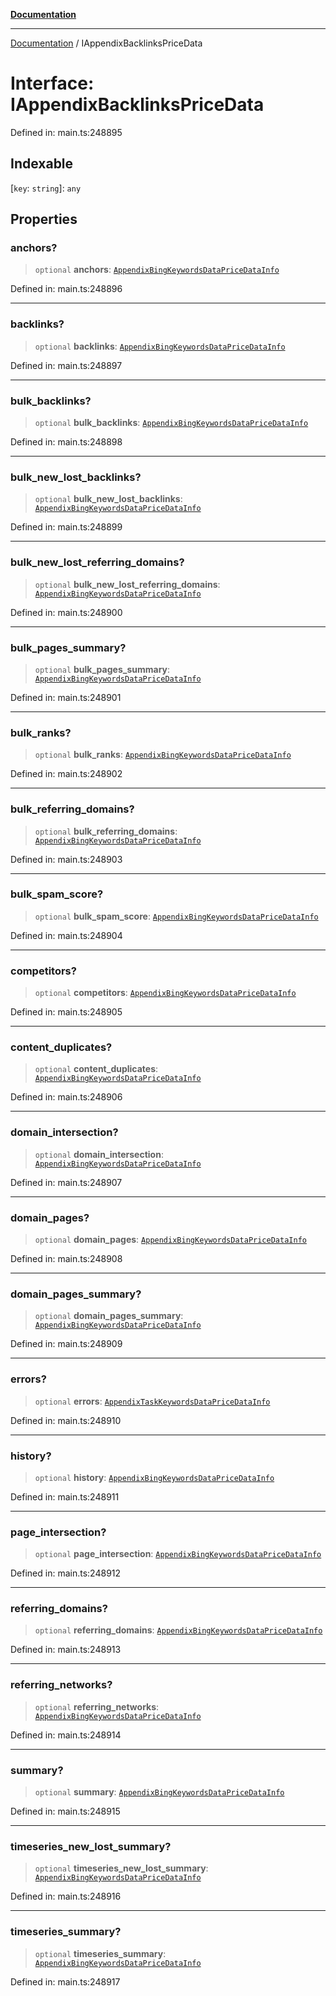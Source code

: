 [**Documentation**](../README.md)

***

[Documentation](../README.md) / IAppendixBacklinksPriceData

# Interface: IAppendixBacklinksPriceData

Defined in: main.ts:248895

## Indexable

\[`key`: `string`\]: `any`

## Properties

### anchors?

> `optional` **anchors**: [`AppendixBingKeywordsDataPriceDataInfo`](../classes/AppendixBingKeywordsDataPriceDataInfo.md)

Defined in: main.ts:248896

***

### backlinks?

> `optional` **backlinks**: [`AppendixBingKeywordsDataPriceDataInfo`](../classes/AppendixBingKeywordsDataPriceDataInfo.md)

Defined in: main.ts:248897

***

### bulk\_backlinks?

> `optional` **bulk\_backlinks**: [`AppendixBingKeywordsDataPriceDataInfo`](../classes/AppendixBingKeywordsDataPriceDataInfo.md)

Defined in: main.ts:248898

***

### bulk\_new\_lost\_backlinks?

> `optional` **bulk\_new\_lost\_backlinks**: [`AppendixBingKeywordsDataPriceDataInfo`](../classes/AppendixBingKeywordsDataPriceDataInfo.md)

Defined in: main.ts:248899

***

### bulk\_new\_lost\_referring\_domains?

> `optional` **bulk\_new\_lost\_referring\_domains**: [`AppendixBingKeywordsDataPriceDataInfo`](../classes/AppendixBingKeywordsDataPriceDataInfo.md)

Defined in: main.ts:248900

***

### bulk\_pages\_summary?

> `optional` **bulk\_pages\_summary**: [`AppendixBingKeywordsDataPriceDataInfo`](../classes/AppendixBingKeywordsDataPriceDataInfo.md)

Defined in: main.ts:248901

***

### bulk\_ranks?

> `optional` **bulk\_ranks**: [`AppendixBingKeywordsDataPriceDataInfo`](../classes/AppendixBingKeywordsDataPriceDataInfo.md)

Defined in: main.ts:248902

***

### bulk\_referring\_domains?

> `optional` **bulk\_referring\_domains**: [`AppendixBingKeywordsDataPriceDataInfo`](../classes/AppendixBingKeywordsDataPriceDataInfo.md)

Defined in: main.ts:248903

***

### bulk\_spam\_score?

> `optional` **bulk\_spam\_score**: [`AppendixBingKeywordsDataPriceDataInfo`](../classes/AppendixBingKeywordsDataPriceDataInfo.md)

Defined in: main.ts:248904

***

### competitors?

> `optional` **competitors**: [`AppendixBingKeywordsDataPriceDataInfo`](../classes/AppendixBingKeywordsDataPriceDataInfo.md)

Defined in: main.ts:248905

***

### content\_duplicates?

> `optional` **content\_duplicates**: [`AppendixBingKeywordsDataPriceDataInfo`](../classes/AppendixBingKeywordsDataPriceDataInfo.md)

Defined in: main.ts:248906

***

### domain\_intersection?

> `optional` **domain\_intersection**: [`AppendixBingKeywordsDataPriceDataInfo`](../classes/AppendixBingKeywordsDataPriceDataInfo.md)

Defined in: main.ts:248907

***

### domain\_pages?

> `optional` **domain\_pages**: [`AppendixBingKeywordsDataPriceDataInfo`](../classes/AppendixBingKeywordsDataPriceDataInfo.md)

Defined in: main.ts:248908

***

### domain\_pages\_summary?

> `optional` **domain\_pages\_summary**: [`AppendixBingKeywordsDataPriceDataInfo`](../classes/AppendixBingKeywordsDataPriceDataInfo.md)

Defined in: main.ts:248909

***

### errors?

> `optional` **errors**: [`AppendixTaskKeywordsDataPriceDataInfo`](../classes/AppendixTaskKeywordsDataPriceDataInfo.md)

Defined in: main.ts:248910

***

### history?

> `optional` **history**: [`AppendixBingKeywordsDataPriceDataInfo`](../classes/AppendixBingKeywordsDataPriceDataInfo.md)

Defined in: main.ts:248911

***

### page\_intersection?

> `optional` **page\_intersection**: [`AppendixBingKeywordsDataPriceDataInfo`](../classes/AppendixBingKeywordsDataPriceDataInfo.md)

Defined in: main.ts:248912

***

### referring\_domains?

> `optional` **referring\_domains**: [`AppendixBingKeywordsDataPriceDataInfo`](../classes/AppendixBingKeywordsDataPriceDataInfo.md)

Defined in: main.ts:248913

***

### referring\_networks?

> `optional` **referring\_networks**: [`AppendixBingKeywordsDataPriceDataInfo`](../classes/AppendixBingKeywordsDataPriceDataInfo.md)

Defined in: main.ts:248914

***

### summary?

> `optional` **summary**: [`AppendixBingKeywordsDataPriceDataInfo`](../classes/AppendixBingKeywordsDataPriceDataInfo.md)

Defined in: main.ts:248915

***

### timeseries\_new\_lost\_summary?

> `optional` **timeseries\_new\_lost\_summary**: [`AppendixBingKeywordsDataPriceDataInfo`](../classes/AppendixBingKeywordsDataPriceDataInfo.md)

Defined in: main.ts:248916

***

### timeseries\_summary?

> `optional` **timeseries\_summary**: [`AppendixBingKeywordsDataPriceDataInfo`](../classes/AppendixBingKeywordsDataPriceDataInfo.md)

Defined in: main.ts:248917
